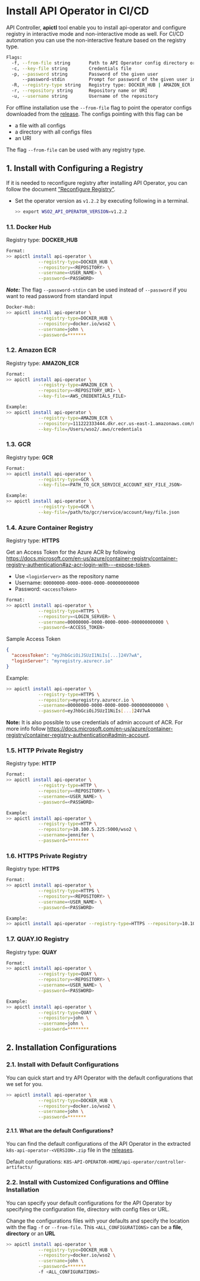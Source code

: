# Install API Operator in CI/CD

API Controller, **apictl** tool enable you to install api-operator and configure registry in interactive mode and
non-interactive mode as well. For CI/CD automation you can use the non-interactive feature based on the registry type.

```sh
Flags:
  -f, --from-file string       Path to API Operator config directory or file
  -c, --key-file string        Credentials file
  -p, --password string        Password of the given user
      --password-stdin         Prompt for password of the given user in the stdin
  -R, --registry-type string   Registry type: DOCKER_HUB | AMAZON_ECR | GCR | HTTP
  -r, --repository string      Repository name or URI
  -u, --username string        Username of the repository
```

For offline installation use the `--from-file` flag to point the operator configs downloaded from
the [release](https://github.com/wso2/k8s-api-operator/releases). The configs pointing with this flag can be
- a file with all configs
- a directory with all configs files
- an URI

The flag `--from-file` can be used with any registry type.

## 1. Install with Configuring a Registry

If it is needed to reconfigure registry after installing API Operator, you can follow the document
["Reconfigure Registry"](WorkingWithDockerRegistries/reconfigure-registry.md).

- Set the operator version as `v1.2.2` by executing following in a terminal.
    ```sh
    >> export WSO2_API_OPERATOR_VERSION=v1.2.2
    ```

### 1.1. Docker Hub

Registry type: **DOCKER_HUB**

```sh
Format:
>> apictl install api-operator \
            --registry-type=DOCKER_HUB \
            --repository=<REPOSITORY> \
            --username=<USER_NAME> \
            --password=<PASSWORD>
```
***Note:*** The flag `--password-stdin` can be used instead of `--password` if you want to read password from
standard input

```sh
Docker-Hub:
>> apictl install api-operator \
            --registry-type=DOCKER_HUB \
            --repository=docker.io/wso2 \
            --username=john \
            --password=*******
```

### 1.2. Amazon ECR

Registry type: **AMAZON_ECR**

```sh
Format:
>> apictl install api-operator \
            --registry-type=AMAZON_ECR \
            --repository=<REPOSITORY_URI> \
            --key-file=<AWS_CREDENTIALS_FILE>

Example:
>> apictl install api-operator \
            --registry-type=AMAZON_ECR \
            --repository=111222333444.dkr.ecr.us-east-1.amazonaws.com/my-ecr-repo \
            --key-file=/Users/wso2/.aws/credentials
```

### 1.3. GCR

Registry type: **GCR**

```sh
Format:
>> apictl install api-operator \
            --registry-type=GCR \
            --key-file=<PATH_TO_GCR_SERVICE_ACCOUNT_KEY_FILE_JSON>

Example:
>> apictl install api-operator \
            --registry-type=GCR \
            --key-file=/path/to/gcr/service/account/key/file.json
```

### 1.4. Azure Container Registry

Registry type: **HTTPS**

Get an Access Token for the Azure ACR by following https://docs.microsoft.com/en-us/azure/container-registry/container-registry-authentication#az-acr-login-with---expose-token.

- Use `<loginServer>` as the repository name
- Username:  `00000000-0000-0000-0000-000000000000`
- Password: `<accessToken>`

```sh
Format:
>> apictl install api-operator \
            --registry-type=HTTPS \
            --repository=<LOGIN_SERVER> \
            --username=00000000-0000-0000-0000-000000000000 \
            --password=<ACCESS_TOKEN>
```

Sample Access Token
```json
{
  "accessToken": "eyJhbGciOiJSUzI1NiIs[...]24V7wA",
  "loginServer": "myregistry.azurecr.io"
}
```

Example:
```sh
>> apictl install api-operator \
            --registry-type=HTTPS \
            --repository=myregistry.azurecr.io \
            --username=00000000-0000-0000-0000-000000000000 \
            --password=eyJhbGciOiJSUzI1NiIs[...]24V7wA
```

**Note:** It is also possible to use credentials of admin account of ACR.
For more info follow https://docs.microsoft.com/en-us/azure/container-registry/container-registry-authentication#admin-account.

### 1.5. HTTP Private Registry

Registry type: **HTTP**

```sh
Format:
>> apictl install api-operator \
            --registry-type=HTTP \
            --repository=<REPOSITORY> \
            --username=<USER_NAME> \
            --password=<PASSWORD>

Example:
>> apictl install api-operator \
            --registry-type=HTTP \
            --repository=10.100.5.225:5000/wso2 \
            --username=jennifer \
            --password=********
```

### 1.6. HTTPS Private Registry

Registry type: **HTTPS**

```sh
Format:
>> apictl install api-operator \
            --registry-type=HTTPS \
            --repository=<REPOSITORY> \
            --username=<USER_NAME> \
            --password=<PASSWORD>

Example:
>> apictl install api-operator --registry-type=HTTPS --repository=10.100.5.225:5000/wso2 --username=jennifer --password=********
```

### 1.7. QUAY.IO Registry

Registry type: **QUAY**

```sh
Format:
>> apictl install api-operator \
            --registry-type=QUAY \
            --repository=<REPOSITORY> \
            --username=<USER_NAME> \
            --password=<PASSWORD>

Example:
>> apictl install api-operator \
            --registry-type=QUAY \
            --repository=john \
            --username=john \
            --password=********
```

## 2. Installation Configurations

### 2.1. Install with Default Configurations

You can quick start and try API Operator with the default configurations that we set for you.

```sh
>> apictl install api-operator \
            --registry-type=DOCKER_HUB \
            --repository=docker.io/wso2 \
            --username=john \
            --password=*******
```

#### 2.1.1. What are the default Configurations?

You can find the default configurations of the API Operator in the extracted `k8s-api-operator-<VERSION>.zip` file in
the [releases](https://github.com/wso2/k8s-api-operator/releases).

Default configurations: `K8S-API-OPERATOR-HOME/api-operator/controller-artifacts/`

### 2.2. Install with Customized Configurations and Offline Installation

You can specify your default configurations for the API Operator by specifying the configuration file, directory with
config files or URL.

Change the configurations files with your defaults and specify the location with the flag `-f` or `--from-file`.
This `<ALL_CONFIGURATIONS>` can be a **file**, **directory** or an **URL**

```sh
>> apictl install api-operator \
            --registry-type=DOCKER_HUB \
            --repository=docker.io/wso2 \
            --username=john \
            --password=*******
            -f <ALL_CONFIGURATIONS>
```